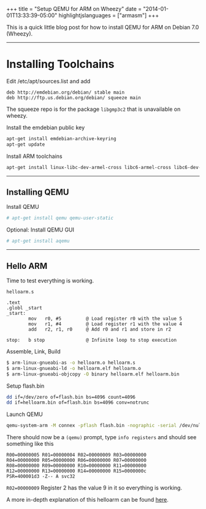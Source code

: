 +++
title = "Setup QEMU for ARM on Wheezy"
date = "2014-01-01T13:33:39-05:00"
highlightjslanguages = ["armasm"]
+++

This is a quick little blog post for how to install QEMU for ARM on Debian 7.0 (Wheezy).
<!--more-->

---

# Installing Toolchains

Edit /etc/apt/sources.list and add

```
deb http://emdebian.org/debian/ stable main
deb http://ftp.us.debian.org/debian/ squeeze main
```

The squeeze repo is for the package `libgmp3c2` that is unavailable on wheezy.

Install the emdebian public key

```bash
apt-get install emdebian-archive-keyring
apt-get update
```

Install ARM toolchains

```bash
apt-get install linux-libc-dev-armel-cross libc6-armel-cross libc6-dev-armel-cross binutils-arm-linux-gnueabi gcc-4.4-arm-linux-gnueabi g++-4.4-arm-linux-gnueabi
```

---

## Installing QEMU

Install QEMU

```bash
# apt-get install qemu qemu-user-static
```

Optional: Install QEMU GUI

```bash
# apt-get install aqemu
```

---

## Hello ARM

Time to test everything is working.

`helloarm.s`

```armasm
.text
.globl _start
_start:
        mov   r0, #5         @ Load register r0 with the value 5
        mov   r1, #4         @ Load register r1 with the value 4
        add   r2, r1, r0     @ Add r0 and r1 and store in r2

stop:   b stop               @ Infinite loop to stop execution
```

Assemble, Link, Build

```bash
$ arm-linux-gnueabi-as -o helloarm.o helloarm.s
$ arm-linux-gnueabi-ld -o helloarm.elf helloarm.o
$ arm-linux-gnueabi-objcopy -O binary helloarm.elf helloarm.bin
```

Setup flash.bin

```bash
dd if=/dev/zero of=flash.bin bs=4096 count=4096
dd if=helloarm.bin of=flash.bin bs=4096 conv=notrunc
```

Launch QEMU

```bash
qemu-system-arm -M connex -pflash flash.bin -nographic -serial /dev/null
```

There should now be a `(qemu)` prompt, type `info registers` and should see something like this

```armasm
R00=00000005 R01=00000004 R02=00000009 R03=00000000
R04=00000000 R05=00000000 R06=00000000 R07=00000000
R08=00000000 R09=00000000 R10=00000000 R11=00000000
R12=00000000 R13=00000000 R14=00000000 R15=0000000c
PSR=400001d3 -Z-- A svc32
```

`R02=00000009` Register 2 has the value 9 in it so everything is working.

A more in-depth explanation of this helloarm can be found [here](http://www.bravegnu.org/gnu-eprog/hello-arm.html).